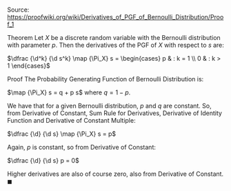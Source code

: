 # 

Source: https://proofwiki.org/wiki/Derivatives_of_PGF_of_Bernoulli_Distribution/Proof_1

Theorem
Let $X$ be a discrete random variable with the Bernoulli distribution with parameter $p$.
Then the derivatives of the PGF of $X$ with respect to $s$ are:

$\dfrac {\d^k} {\d s^k} \map {\Pi_X} s = \begin{cases} p & : k = 1 \\  0 & : k > 1 \end{cases}$


Proof
The Probability Generating Function of Bernoulli Distribution is:

$\map {\Pi_X} s = q + p s$
where $q = 1 - p$.

We have that for a given Bernoulli distribution, $p$ and $q$ are constant.
So, from Derivative of Constant, Sum Rule for Derivatives, Derivative of Identity Function and Derivative of Constant Multiple:

$\dfrac {\d} {\d s} \map {\Pi_X} s = p$

Again, $p$ is constant, so from Derivative of Constant:

$\dfrac {\d} {\d s} p = 0$

Higher derivatives are also of course zero, also from Derivative of Constant.
$\blacksquare$





